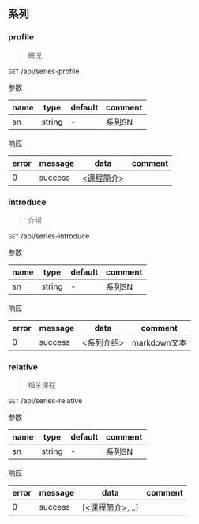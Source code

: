 ## 系列

### profile

> 概况

`GET` /api/series-profile

参数

| name | type | default | comment |
| ---- | ---- | ---- | ---- |
| sn | string | - | 系列SN |

响应

| error | message | data | comment |
| ----- | ------- | ---- | ------- |
| 0 | success | [<课程简介>](./response#lesson-profile) |  |

### introduce

> 介绍

`GET` /api/series-introduce

参数

| name | type | default | comment |
| ---- | ---- | ---- | ---- |
| sn | string | - | 系列SN |

响应

| error | message | data | comment |
| ----- | ------- | ---- | ------- |
| 0 | success | <系列介绍> | markdown文本 |


### relative

> 相关课程

`GET` /api/series-relative

参数

| name | type | default | comment |
| ---- | ---- | ---- | ---- |
| sn | string | - | 系列SN |

响应

| error | message | data | comment |
| ----- | ------- | ---- | ------- |
| 0 | success | [[<课程简介>](./response#lesson-profile), ..] |  |